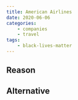 ```yaml
---
title: American Airlines
date: 2020-06-06
categories:
    - companies
    - travel
tags:
    - black-lives-matter
---
```


## Reason


## Alternative

